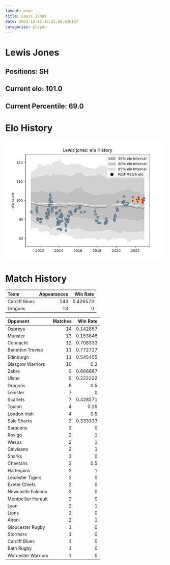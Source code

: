 ```yaml
---  
layout: page  
title: Lewis Jones  
date: 2022-12-12 15:21:50.636137  
categories: player  
---
```

# Lewis Jones

## Positions: SH

## Current elo: 101.0

## Current Percentile: 69.0

# Elo History


![elo history](history_LewisJones.png)
# Match History


| Team          |   Appearances |   Win Rate |
|:--------------|--------------:|-----------:|
| Cardiff Blues |           143 |   0.426573 |
| Dragons       |            13 |   0        |

| Opponent            |   Matches |   Win Rate |
|:--------------------|----------:|-----------:|
| Ospreys             |        14 |   0.142857 |
| Munster             |        13 |   0.153846 |
| Connacht            |        12 |   0.708333 |
| Benetton Treviso    |        11 |   0.772727 |
| Edinburgh           |        11 |   0.545455 |
| Glasgow Warriors    |        10 |   0.2      |
| Zebre               |         9 |   0.666667 |
| Ulster              |         9 |   0.222222 |
| Dragons             |         8 |   0.5      |
| Leinster            |         7 |   0        |
| Scarlets            |         7 |   0.428571 |
| Toulon              |         4 |   0.25     |
| London Irish        |         4 |   0.5      |
| Sale Sharks         |         3 |   0.333333 |
| Saracens            |         3 |   0        |
| Rovigo              |         2 |   1        |
| Wasps               |         2 |   1        |
| Calvisano           |         2 |   1        |
| Sharks              |         2 |   0        |
| Cheetahs            |         2 |   0.5      |
| Harlequins          |         2 |   1        |
| Leicester Tigers    |         2 |   0        |
| Exeter Chiefs       |         2 |   0        |
| Newcastle Falcons   |         2 |   0        |
| Montpellier Herault |         2 |   0        |
| Lyon                |         2 |   1        |
| Lions               |         2 |   0        |
| Aironi              |         2 |   1        |
| Gloucester Rugby    |         1 |   0        |
| Stormers            |         1 |   0        |
| Cardiff Blues       |         1 |   0        |
| Bath Rugby          |         1 |   0        |
| Worcester Warriors  |         1 |   0        |
